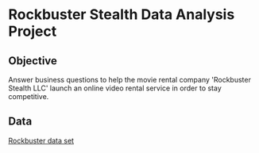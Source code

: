 # Rockbuster Stealth Data Analysis Project

## Objective
Answer business questions to help the movie rental company 'Rockbuster Stealth LLC'
launch an online video rental service in order to stay competitive.

## Data
[Rockbuster data set](https://github.com/dianndp/film-inventory-sql-project/raw/main/dvdrental.zip)

